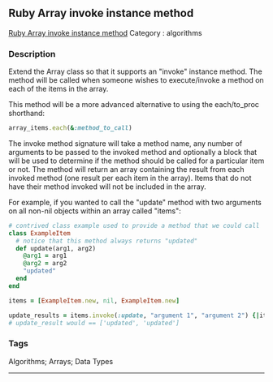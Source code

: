 ## Ruby Array invoke instance method
[Ruby Array invoke instance method](https://www.codewars.com/kata/ruby-array-invoke-instance-method)
Category : algorithms

### Description
Extend the Array class so that it supports an "invoke" instance method. The method will be called when someone wishes to execute/invoke a method on each of the items in the array. 

This method will be a more advanced alternative to using the each/to_proc shorthand:
```ruby
array_items.each(&:method_to_call) 
```

The invoke method signature will take a method name, any number of arguments to be passed to the invoked method and optionally a block that will be used to determine if the method should be called for a particular item or not. The method will return an array containing the result from each invoked method (one result per each item in the array). Items that do not have their method invoked will not be included in the array.

For example, if you wanted to call the "update" method with two arguments on all non-nil objects within an array called "items":
```ruby
# contrived class example used to provide a method that we could call
class ExampleItem
  # notice that this method always returns "updated"
  def update(arg1, arg2)
    @arg1 = arg1
    @arg2 = arg2
    "updated"
  end
end

items = [ExampleItem.new, nil, ExampleItem.new]

update_results = items.invoke(:update, "argument 1", "argument 2") {|item| item != nil}
# update_result would == ['updated', 'updated']
```

### Tags
Algorithms; Arrays; Data Types

- - -
